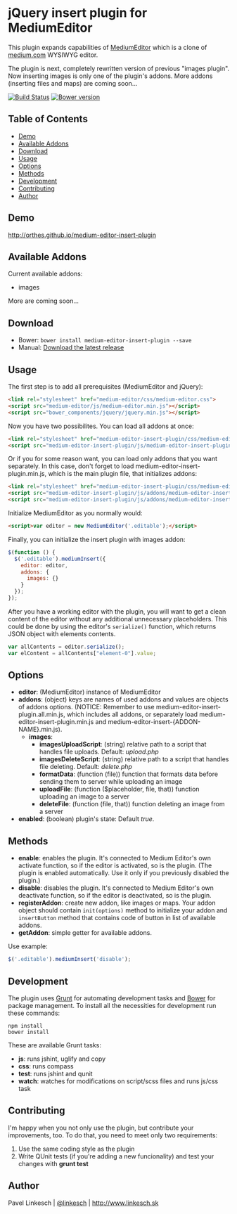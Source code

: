 jQuery insert plugin for MediumEditor
======================================

This plugin expands capabilities of [MediumEditor](https://github.com/daviferreira/medium-editor) which is a clone of [medium.com](http://medium.com) WYSIWYG editor.

The plugin is next, completely rewritten version of previous "images plugin". Now inserting images is only one of the plugin's addons. More addons (inserting files and maps) are coming soon...

[![Build Status](https://travis-ci.org/orthes/medium-editor-insert-plugin.png?branch=master)](https://travis-ci.org/orthes/medium-editor-insert-plugin)
[![Bower version](https://badge.fury.io/bo/medium-editor-insert-plugin.svg)](http://badge.fury.io/bo/medium-editor-insert-plugin)


## Table of Contents

- [Demo](#demo)
- [Available Addons](#addons)
- [Download](#download)
- [Usage](#usage)
- [Options](#options)
- [Methods](#methods)
- [Development](#development)
- [Contributing](#contributing)
- [Author](#author)


## <a name="demo"></a>Demo

http://orthes.github.io/medium-editor-insert-plugin


## <a name="addons"></a>Available Addons

Current available addons:

- images

More are coming soon...


## <a name="download"></a>Download

- Bower: ```bower install medium-editor-insert-plugin --save```
- Manual: [Download the latest release](https://github.com/orthes/medium-editor-insert-plugin/archive/master.zip)


## <a name="usage"></a>Usage

The first step is to add all prerequisites (MediumEditor and jQuery):

```html
<link rel="stylesheet" href="medium-editor/css/medium-editor.css">
<script src="medium-editor/js/medium-editor.min.js"></script>
<script src="bower_components/jquery/jquery.min.js"></script>
```

Now you have two possibilites. You can load all addons at once:

```html
<link rel="stylesheet" href="medium-editor-insert-plugin/css/medium-editor-insert-plugin.css">
<script src="medium-editor-insert-plugin/js/medium-editor-insert-plugin.all.min.js"></script>
```

Or if you for some reason want, you can load only addons that you want separately. In this case, don't forget to load medium-editor-insert-plugin.min.js, which is the main plugin file, that initializes addons:

```html
<link rel="stylesheet" href="medium-editor-insert-plugin/css/medium-editor-insert-plugin.css">
<script src="medium-editor-insert-plugin/js/addons/medium-editor-insert-plugin.min.js"></script>
<script src="medium-editor-insert-plugin/js/addons/medium-editor-insert-images.min.js"></script>
```

Initialize MediumEditor as you normally would:

```html
<script>var editor = new MediumEditor('.editable');</script>
```

Finally, you can initialize the insert plugin with images addon:

```javascript
$(function () {
  $('.editable').mediumInsert({
    editor: editor,
    addons: {
      images: {}
    }
  });
});
```

After you have a working editor with the plugin, you will want to get a clean content of the editor without any additional unnecessary placeholders. This could be done by using the editor's ```serialize()``` function, which returns JSON object with elements contents.

```javascript
var allContents = editor.serialize();
var elContent = allContents["element-0"].value;
```


## <a name="options"></a>Options

- **editor**: (MediumEditor) instance of MediumEditor
- **addons**: (object) keys are names of used addons and values are objects of addons options. (NOTICE: Remember to use medium-editor-insert-plugin.all.min.js, which includes all addons, or separately load medium-editor-insert-plugin.min.js and medium-editor-insert-{ADDON-NAME}.min.js).
    - **images**:
        - **imagesUploadScript**: (string) relative path to a script that handles file uploads. Default: *upload.php*
        - **imagesDeleteScript**: (string) relative path to a script that handles file deleting. Default: *delete.php*
        - **formatData**: (function (file)) function that formats data before sending them to server while uploading an image
        - **uploadFile**: (function ($placeholder, file, that)) function uploading an image to a server
        - **deleteFile**: (function (file, that)) function deleting an image from a server
- **enabled**: (boolean) plugin's state: Default *true*.


## <a name="methods"></a>Methods

- **enable**: enables the plugin. It's connected to Medium Editor's own activate function, so if the editor is activated, so is the plugin. (The plugin is enabled automatically. Use it only if you previously disabled the plugin.)
- **disable**: disables the plugin. It's connected to Medium Editor's own deactivate function, so if the editor is deactivated, so is the plugin.
- **registerAddon**: create new addon, like images or maps. Your addon object should contain `init(options)` method to initialize your addon and `insertButton` method that contains code of button in list of available addons.
- **getAddon**: simple getter for available addons.

Use example:

```javascript
$('.editable').mediumInsert('disable');
```

## <a name="development"></a>Development

The plugin uses [Grunt](http://gruntjs.com/) for automating development tasks and [Bower](http://bower.io/) for package management. To install all the necessities for development run these commands:

```
npm install
bower install
```

These are available Grunt tasks:

- **js**: runs jshint, uglify and copy
- **css**: runs compass
- **test**: runs jshint and qunit
- **watch**: watches for modifications on script/scss files and runs js/css task


## <a name="contributing"></a>Contributing

I'm happy when you not only use the plugin, but contribute your improvements, too. To do that, you need to meet only two requirements:

1. Use the same coding style as the plugin
2. Write QUnit tests (if you're adding a new funcionality) and test your changes with **grunt test**


## <a name="author"></a>Author

Pavel Linkesch | [@linkesch](http://twitter.com/linkesch) | http://www.linkesch.sk

